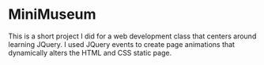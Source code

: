 # MiniMuseum
This is a short project I did for a web development class that centers around learning JQuery. I used JQuery events to create page animations that dynamically alters the HTML and CSS static page.
